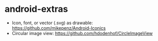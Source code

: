# android-extras
- Icon, font, or vector (.svg) as drawable: https://github.com/mikepenz/Android-Iconics
- Circular image view: https://github.com/hdodenhof/CircleImageView

